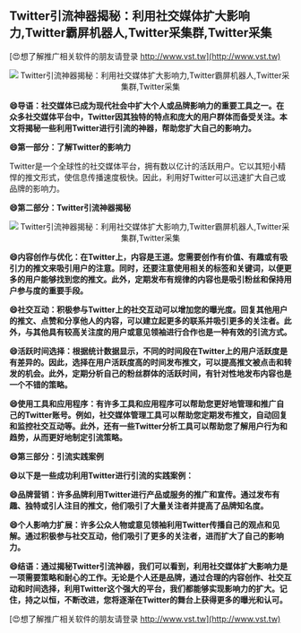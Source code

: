 ## **Twitter引流神器揭秘：利用社交媒体扩大影响力,Twitter霸屏机器人,Twitter采集群,Twitter采集**

[😍想了解推广相关软件的朋友请登录 http://www.vst.tw](http://www.vst.tw)

 <center><img src="https://vst.tw/MP4/tuiguang/png/0.png" alt="Twitter引流神器揭秘：利用社交媒体扩大影响力,Twitter霸屏机器人,Twitter采集群,Twitter采集"></center>

**😄导语：社交媒体已成为现代社会中扩大个人或品牌影响力的重要工具之一。在众多社交媒体平台中，Twitter因其独特的特点和庞大的用户群体而备受关注。本文将揭秘一些利用Twitter进行引流的神器，帮助您扩大自己的影响力。**

**😄第一部分：了解Twitter的影响力**

Twitter是一个全球性的社交媒体平台，拥有数以亿计的活跃用户。它以其短小精悍的推文形式，使信息传播速度极快。因此，利用好Twitter可以迅速扩大自己或品牌的影响力。

**😄第二部分：Twitter引流神器揭秘**

 <center><img src="https://vst.tw/MP4/tuiguang/png/2.png" alt="Twitter引流神器揭秘：利用社交媒体扩大影响力,Twitter霸屏机器人,Twitter采集群,Twitter采集"></center>

**😄内容创作与优化：在Twitter上，内容是王道。您需要创作有价值、有趣或有吸引力的推文来吸引用户的注意。同时，还要注意使用相关的标签和关键词，以便更多的用户能够找到您的推文。此外，定期发布有规律的内容也是吸引粉丝和保持用户参与度的重要手段。**

**😄社交互动：积极参与Twitter上的社交互动可以增加您的曝光度。回复其他用户的推文、点赞和分享他人的内容，可以建立起更多的联系并吸引更多的关注者。此外，与其他具有较高关注度的用户或意见领袖进行合作也是一种有效的引流方式。**

**😄活跃时间选择：根据统计数据显示，不同的时间段在Twitter上的用户活跃度是有差异的。因此，选择在用户活跃度高的时间发布推文，可以提高推文被点击和转发的机会。此外，定期分析自己的粉丝群体的活跃时间，有针对性地发布内容也是一个不错的策略。**

**😄使用工具和应用程序：有许多工具和应用程序可以帮助您更好地管理和推广自己的Twitter账号。例如，社交媒体管理工具可以帮助您定期发布推文，自动回复和监控社交互动等。此外，还有一些Twitter分析工具可以帮助您了解用户行为和趋势，从而更好地制定引流策略。**

**😄第三部分：引流实践案例**

**😄以下是一些成功利用Twitter进行引流的实践案例：**

**😄品牌营销：许多品牌利用Twitter进行产品或服务的推广和宣传。通过发布有趣、独特或引人注目的推文，他们吸引了大量关注者并提高了品牌知名度。**

**😄个人影响力扩展：许多公众人物或意见领袖利用Twitter传播自己的观点和见解。通过积极参与社交互动，他们吸引了更多的关注者，进而扩大了自己的影响力。**

**😄结语：通过揭秘Twitter引流神器，我们可以看到，利用社交媒体扩大影响力是一项需要策略和耐心的工作。无论是个人还是品牌，通过合理的内容创作、社交互动和时间选择，利用Twitter这个强大的平台，我们都能够实现影响力的扩大。记住，持之以恒，不断改进，您将逐渐在Twitter的舞台上获得更多的曝光和认可。**

[😍想了解推广相关软件的朋友请登录 http://www.vst.tw](http://www.vst.tw)



